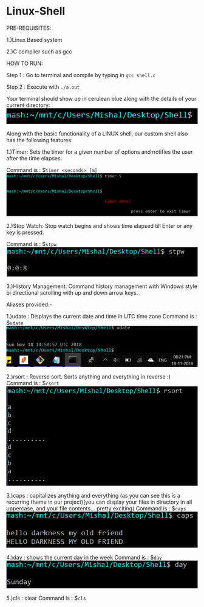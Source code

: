 # Linux-Shell
PRE-REQUISITES:

1.)Linux Based system

2.)C compiler such as gcc


HOW TO RUN:

Step 1 : Go to terminal and compile by typing in `gcc shell.c`

Step 2 : Execute with `./a.out`

Your terminal should show up in cerulean blue along with the details of your current directory:
![Screenshot](shell1.PNG)

Along with the basic functionality of a LINUX shell, our custom shell also has the following features:

1.)Timer:
Sets the timer for a given number of options and notifies the user after the time elapses.

Command is : $`timer <seconds> [m]`
![Screenshot](timer.PNG)

2.)Stop Watch:
Stop watch begins and shows time elapsed till Enter or any key is pressed.

Command is : $`stpw`
![Screenshot](stpw.PNG)

3.)History Management:
Command history management with Windows style bi directional scrolling with up and down arrow keys.

Aliases provided:-

1.)udate : Displays the current date and time in UTC time zone
Command is : $`udate`
![Screenshot](udate.PNG)

2.)rsort : Reverse sort. Sorts anything and everything in reverse :)
Command is : $`rsort`
![Screenshot](rsort.PNG)

3.)caps : capitalizes anything and everything (as you can see this is a recurring theme in our project)(you can display your files in directory in all uppercase, and your file contents... pretty exciting)
Command is : $`caps`
![Screenshot](caps.PNG)

4.)day : shows the current day in the week
Command is : $`day`
![Screenshot](day.PNG)


5.)cls : clear
Command is : $`cls`


